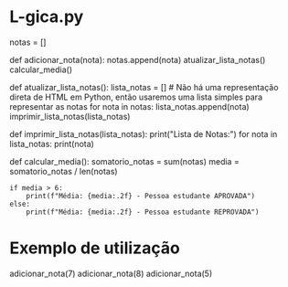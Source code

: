 # L-gica.py
notas = []

def adicionar_nota(nota):
    notas.append(nota)
    atualizar_lista_notas()
    calcular_media()

def atualizar_lista_notas():
    lista_notas = []  # Não há uma representação direta de HTML em Python, então usaremos uma lista simples para representar as notas
    for nota in notas:
        lista_notas.append(nota)
    imprimir_lista_notas(lista_notas)

def imprimir_lista_notas(lista_notas):
    print("Lista de Notas:")
    for nota in lista_notas:
        print(nota)

def calcular_media():
    somatorio_notas = sum(notas)
    media = somatorio_notas / len(notas)

    if media > 6:
        print(f"Média: {media:.2f} - Pessoa estudante APROVADA")
    else:
        print(f"Média: {media:.2f} - Pessoa estudante REPROVADA")

# Exemplo de utilização
adicionar_nota(7)
adicionar_nota(8)
adicionar_nota(5)
